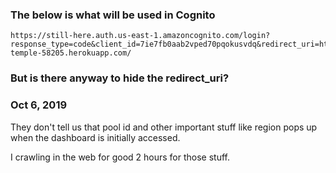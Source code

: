 ### The below is what will be used in Cognito

```
https://still-here.auth.us-east-1.amazoncognito.com/login?response_type=code&client_id=7ie7fb0aab2vped70pqokusvdq&redirect_uri=https://pacific-temple-58205.herokuapp.com/
```

### But is there anyway to hide the redirect_uri?

### Oct 6, 2019

They don't tell us that pool id and other important stuff
like region pops up when the dashboard is initially accessed.

I crawling in the web for good 2 hours for those stuff. 